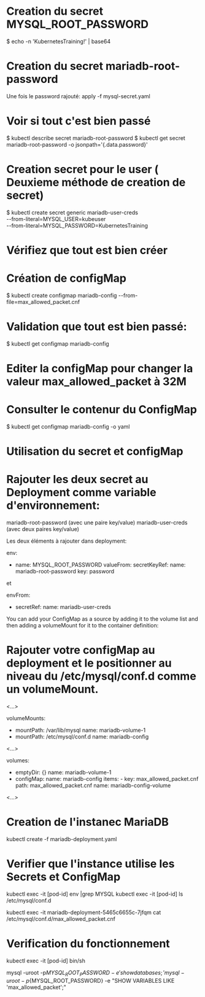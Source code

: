 # Creation du secret MYSQL_ROOT_PASSWORD
$ echo -n 'KubernetesTraining!' | base64

# Creation du secret mariadb-root-password 

Une fois le password rajouté:
apply -f mysql-secret.yaml

# Voir si tout c'est bien passé
$ kubectl describe secret mariadb-root-password
$ kubectl get secret mariadb-root-password -o jsonpath='{.data.password}'

# Creation secret pour le user ( Deuxieme méthode de creation de secret)
$ kubectl create secret generic mariadb-user-creds \
      --from-literal=MYSQL_USER=kubeuser\
      --from-literal=MYSQL_PASSWORD=KubernetesTraining

# Vérifiez  que tout est bien créer

# Création de configMap
$ kubectl create configmap mariadb-config --from-file=max_allowed_packet.cnf

# Validation que tout est bien passé:
$ kubectl get configmap mariadb-config

# Editer la configMap pour changer la valeur max_allowed_packet à 32M
# Consulter le contenur du ConfigMap
$ kubectl get configmap mariadb-config -o yaml

# Utilisation du secret et configMap
# Rajouter les deux secret au Deployment comme variable d'environnement:
mariadb-root-password (avec une paire key/value)
mariadb-user-creds (avec deux paires key/value)

Les deux éléments à rajouter dans deployment:

env:
   - name: MYSQL_ROOT_PASSWORD
     valueFrom:
       secretKeyRef:
         name: mariadb-root-password
         key: password

et

envFrom:
- secretRef:
    name: mariadb-user-creds


You can add your ConfigMap as a source by adding it to the volume list and then adding a volumeMount for it to the container definition:

# Rajouter votre configMap au deployment et le positionner au niveau du /etc/mysql/conf.d comme un volumeMount.


<...>

  volumeMounts:
  - mountPath: /var/lib/mysql
    name: mariadb-volume-1
  - mountPath: /etc/mysql/conf.d
    name: mariadb-config

<...>

volumes:
- emptyDir: {}
  name: mariadb-volume-1
- configMap:
    name: mariadb-config
    items:
      - key: max_allowed_packet.cnf
        path: max_allowed_packet.cnf
  name: mariadb-config-volume

<...>


# Creation de l'instanec MariaDB
kubectl create -f mariadb-deployment.yaml

# Verifier que l'instance utilise les Secrets et ConfigMap
kubectl exec -it [pod-id] env |grep MYSQL
kubectl exec -it [pod-id] ls /etc/mysql/conf.d

kubectl exec -it mariadb-deployment-5465c6655c-7jfqm cat /etc/mysql/conf.d/max_allowed_packet.cnf


# Verification du fonctionnement
kubectl exec -it [pod-id] bin/sh

mysql -uroot -p${MYSQL_ROOT_PASSWORD} -e 'show databases;'
mysql -uroot -p${MYSQL_ROOT_PASSWORD} -e "SHOW VARIABLES LIKE 'max_allowed_packet';"








